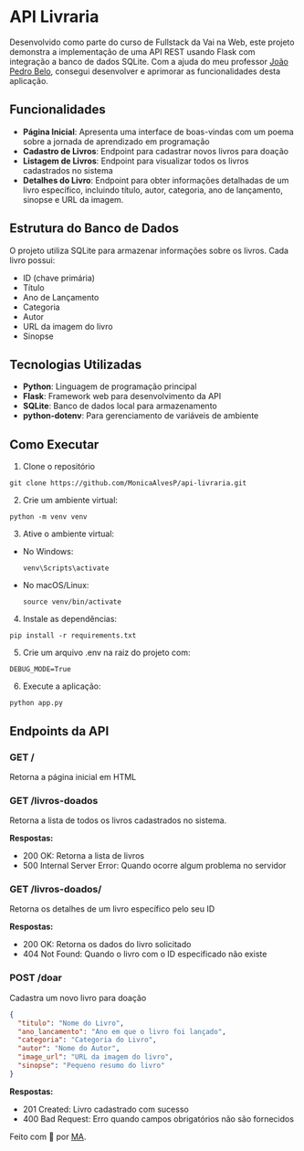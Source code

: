 # API Livraria

Desenvolvido como parte do curso de Fullstack da Vai na Web, este projeto demonstra a implementação de uma API REST usando Flask com integração a banco de dados SQLite. Com a ajuda do meu professor [João Pedro Belo](https://www.linkedin.com/in/jo%C3%A3o-pedro-belo/), consegui desenvolver e aprimorar as funcionalidades desta aplicação.

## Funcionalidades

- **Página Inicial**: Apresenta uma interface de boas-vindas com um poema sobre a jornada de aprendizado em programação
- **Cadastro de Livros**: Endpoint para cadastrar novos livros para doação
- **Listagem de Livros**: Endpoint para visualizar todos os livros cadastrados no sistema
- **Detalhes do Livro**: Endpoint para obter informações detalhadas de um livro específico, incluindo título, autor, categoria, ano de lançamento, sinopse e URL da imagem.

## Estrutura do Banco de Dados

O projeto utiliza SQLite para armazenar informações sobre os livros. Cada livro possui:

- ID (chave primária)
- Título
- Ano de Lançamento
- Categoria
- Autor
- URL da imagem do livro
- Sinopse

## Tecnologias Utilizadas

- **Python**: Linguagem de programação principal
- **Flask**: Framework web para desenvolvimento da API
- **SQLite**: Banco de dados local para armazenamento
- **python-dotenv**: Para gerenciamento de variáveis de ambiente

## Como Executar

1. Clone o repositório
```
git clone https://github.com/MonicaAlvesP/api-livraria.git
```
2. Crie um ambiente virtual:

```
python -m venv venv
```

3. Ative o ambiente virtual:

- No Windows:
  ```
  venv\Scripts\activate
  ```
- No macOS/Linux:
  ```
  source venv/bin/activate
  ```

4. Instale as dependências:

```
pip install -r requirements.txt
```

5. Crie um arquivo .env na raiz do projeto com:

```
DEBUG_MODE=True
```

6. Execute a aplicação:

```
python app.py
```

## Endpoints da API

### GET /

Retorna a página inicial em HTML

### GET /livros-doados
Retorna a lista de todos os livros cadastrados no sistema.

**Respostas:**
- 200 OK: Retorna a lista de livros
- 500 Internal Server Error: Quando ocorre algum problema no servidor

### GET /livros-doados/<id>

Retorna os detalhes de um livro específico pelo seu ID

**Respostas:**
- 200 OK: Retorna os dados do livro solicitado
- 404 Not Found: Quando o livro com o ID especificado não existe

### POST /doar

Cadastra um novo livro para doação

```json
{
  "titulo": "Nome do Livro",
  "ano_lancamento": "Ano em que o livro foi lançado",
  "categoria": "Categoria do Livro",
  "autor": "Nome do Autor",
  "image_url": "URL da imagem do livro",
  "sinopse": "Pequeno resumo do livro"
}
```
**Respostas:**
- 201 Created: Livro cadastrado com sucesso
- 400 Bad Request: Erro quando campos obrigatórios não são fornecidos

<div align="left">
  Feito com 💜 por <a href="https://github.com/MonicaAlvesP?tab=repositories">MA</a>.
</div>
